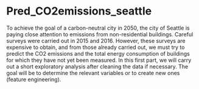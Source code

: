 # Pred_CO2emissions_seattle
To achieve the goal of a carbon-neutral city in 2050, the city of Seattle is paying close attention to emissions from non-residential buildings.  Careful surveys were carried out in 2015 and 2016.
 However, these surveys are expensive to obtain, and from those already carried out, we must try to predict the CO2 emissions and the total energy consumption of buildings for which they have not yet been measured.
In this first part, we will carry out a short exploratory analysis after cleaning the data if necessary. The goal will be to determine the relevant variables or to create new ones (feature engineering).

